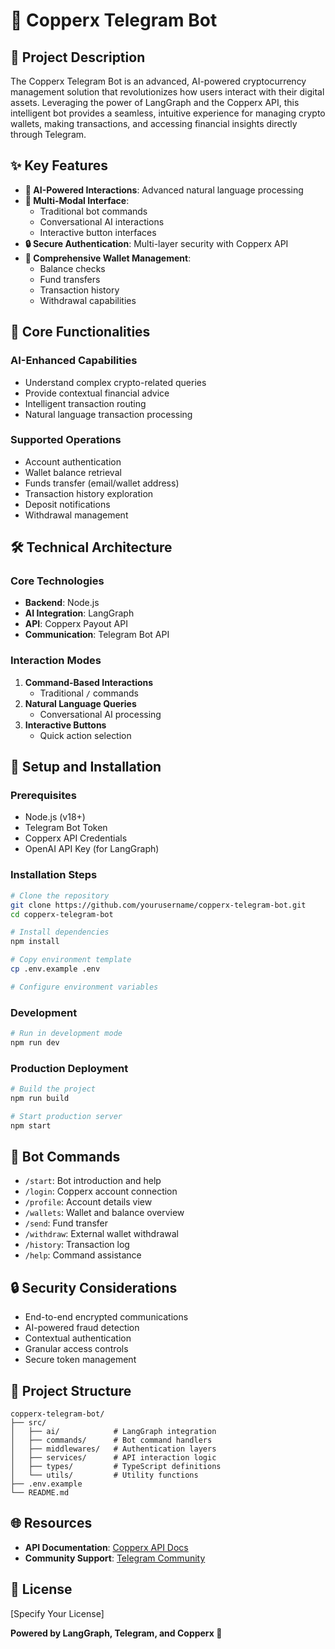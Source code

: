 # 🤖 Copperx Telegram Bot

## 📝 Project Description

The Copperx Telegram Bot is an advanced, AI-powered cryptocurrency management solution that revolutionizes how users interact with their digital assets. Leveraging the power of LangGraph and the Copperx API, this intelligent bot provides a seamless, intuitive experience for managing crypto wallets, making transactions, and accessing financial insights directly through Telegram.

## ✨ Key Features

- **🧠 AI-Powered Interactions**: Advanced natural language processing
- **📡 Multi-Modal Interface**: 
  - Traditional bot commands
  - Conversational AI interactions
  - Interactive button interfaces
- **🔒 Secure Authentication**: Multi-layer security with Copperx API
- **💸 Comprehensive Wallet Management**:
  - Balance checks
  - Fund transfers
  - Transaction history
  - Withdrawal capabilities

## 🚀 Core Functionalities

### AI-Enhanced Capabilities
- Understand complex crypto-related queries
- Provide contextual financial advice
- Intelligent transaction routing
- Natural language transaction processing

### Supported Operations
- Account authentication
- Wallet balance retrieval
- Funds transfer (email/wallet address)
- Transaction history exploration
- Deposit notifications
- Withdrawal management

## 🛠 Technical Architecture

### Core Technologies
- **Backend**: Node.js
- **AI Integration**: LangGraph
- **API**: Copperx Payout API
- **Communication**: Telegram Bot API

### Interaction Modes
1. **Command-Based Interactions**
   - Traditional `/` commands
2. **Natural Language Queries**
   - Conversational AI processing
3. **Interactive Buttons**
   - Quick action selection

## 🔧 Setup and Installation

### Prerequisites
- Node.js (v18+)
- Telegram Bot Token
- Copperx API Credentials
- OpenAI API Key (for LangGraph)

### Installation Steps
```bash
# Clone the repository
git clone https://github.com/yourusername/copperx-telegram-bot.git
cd copperx-telegram-bot

# Install dependencies
npm install

# Copy environment template
cp .env.example .env

# Configure environment variables
```

### Development
```bash
# Run in development mode
npm run dev
```

### Production Deployment
```bash
# Build the project
npm run build

# Start production server
npm start
```

## 🤖 Bot Commands

- `/start`: Bot introduction and help
- `/login`: Copperx account connection
- `/profile`: Account details view
- `/wallets`: Wallet and balance overview
- `/send`: Fund transfer
- `/withdraw`: External wallet withdrawal
- `/history`: Transaction log
- `/help`: Command assistance

## 🔒 Security Considerations

- End-to-end encrypted communications
- AI-powered fraud detection
- Contextual authentication
- Granular access controls
- Secure token management

## 📂 Project Structure
```
copperx-telegram-bot/
├── src/
│   ├── ai/            # LangGraph integration
│   ├── commands/      # Bot command handlers
│   ├── middlewares/   # Authentication layers
│   ├── services/      # API interaction logic
│   ├── types/         # TypeScript definitions
│   └── utils/         # Utility functions
├── .env.example
└── README.md
```

## 🌐 Resources

- **API Documentation**: [Copperx API Docs](https://income-api.copperx.io/api/doc)
- **Community Support**: [Telegram Community](https://t.me/copperxcommunity/2991)

## 📜 License

[Specify Your License]

**Powered by LangGraph, Telegram, and Copperx 🚀**